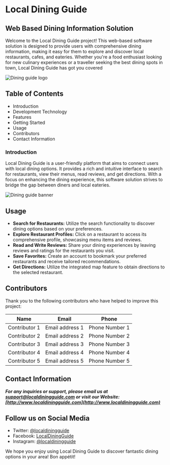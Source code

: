 # Local Dining Guide

## Web Based Dining Information Solution

Welcome to the Local Dining Guide project! This web-based software solution is designed to
provide users with comprehensive dining information, making it easy for them to explore
and discover local restaurants, cafes, and eateries. Whether you're a food enthusiast looking
for new culinary experiences or a traveller seeking the best dining spots in town, Local
Dining Guide has got you covered

![Dining guide logo](https://images.unsplash.com/photo-1520252684003-ed43c268810a?ixlib=rb-4.0.3&ixid=M3wxMjA3fDB8MHxwaG90by1wYWdlfHx8fGVufDB8fHx8fA%3D%3D&auto=format&fit=crop&w=300&q=80)

## Table of Contents

- Introduction
- Development Technology
- Features
- Getting Started
- Usage
- Contributors
- Contact Information

### Introduction

Local Dining Guide is a user-friendly platform that aims to connect users with local dining
options. It provides a rich and intuitive interface to search for restaurants, view their menus,
read reviews, and get directions. With a focus on enhancing the dining experience, this
software solution strives to bridge the gap between diners and local eateries.

![Dining guide banner](https://images.unsplash.com/photo-1466978913421-dad2ebd01d17?ixlib=rb-4.0.3&ixid=M3wxMjA3fDB8MHxwaG90by1wYWdlfHx8fGVufDB8fHx8fA%3D%3D&auto=format&fit=crop&w=500&q=80)

## Usage

- **Search for Restaurants:** Utilize the search functionality to discover dining options based on your preferences.
- **Explore Restaurant Profiles:** Click on a restaurant to access its comprehensive profile, showcasing menu items and reviews.
- **Read and Write Reviews:** Share your dining experiences by leaving reviews and ratings for the restaurants you visit.
- **Save Favorites:** Create an account to bookmark your preferred restaurants and receive tailored recommendations.
- **Get Directions:** Utilize the integrated map feature to obtain directions to the selected restaurant.

## Contributors

Thank you to the following contributors who have helped to improve this project:

| Name          | Email           | Phone          |
| ------------- | --------------- | -------------- |
| Contributor 1 | Email address 1 | Phone Number 1 |
| Contributor 2 | Email address 2 | Phone Number 2 |
| Contributor 3 | Email address 3 | Phone Number 3 |
| Contributor 4 | Email address 4 | Phone Number 4 |
| Contributor 5 | Email address 5 | Phone Number 5 |

## Contact Information

**_For any inquiries or support, please email us at support@localdiningguide.com or visit our Website: [http://www.localdiningguide.com](http://www.localdiningguide.com)_**

## Follow us on Social Media

- Twitter: [@localdiningguide](https://twitter.com/localdiningguide)
- Facebook: [LocalDiningGuide](https://www.facebook.com/LocalDiningGuide)
- Instagram: [@localdiningguide](https://www.instagram.com/localdiningguide)

We hope you enjoy using Local Dining Guide to discover fantastic dining options in your
area! Bon appétit!
